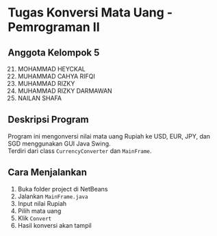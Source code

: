 # Tugas Konversi Mata Uang - Pemrograman II

## Anggota Kelompok 5
21. MOHAMMAD HEYCKAL  
22. MUHAMMAD CAHYA RIFQI  
23. MUHAMMAD RIZKY  
24. MUHAMMAD RIZKY DARMAWAN  
25. NAILAN SHAFA

## Deskripsi Program
Program ini mengonversi nilai mata uang Rupiah ke USD, EUR, JPY, dan SGD menggunakan GUI Java Swing.  
Terdiri dari class `CurrencyConverter` dan `MainFrame`.

## Cara Menjalankan
1. Buka folder project di NetBeans
2. Jalankan `MainFrame.java`
3. Input nilai Rupiah
4. Pilih mata uang
5. Klik `Convert`
6. Hasil konversi akan tampil
